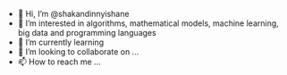 - 👋 Hi, I’m @shakandinnyishane
- 👀 I’m interested in algorithms, mathematical models, machine learning, big data and programming languages
- 🌱 I’m currently learning 
- 💞️ I’m looking to collaborate on ...
- 📫 How to reach me ...

<!---
shakandinnyishane/shakandinnyishane is a ✨ special ✨ repository because its `README.md` (this file) appears on your GitHub profile.
You can click the Preview link to take a look at your changes.
--->
